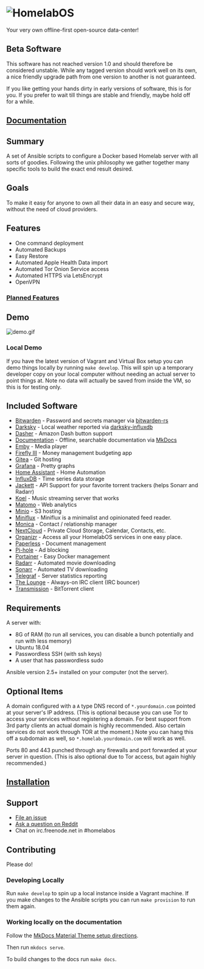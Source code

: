 # ![HomelabOS](https://gitlab.com/NickBusey/HomelabOS/raw/master/logo.png)

Your very own offline-first open-source data-center!

## Beta Software

This software has not reached version 1.0 and should therefore be considered unstable. While any tagged version should work well on its own, a nice friendly upgrade path from one version to another is not guaranteed.

If you like getting your hands dirty in early versions of software, this is for you. If you prefer to wait till things are stable and friendly, maybe hold off for a while.

## [Documentation](https://nickbusey.gitlab.io/HomelabOS/)

## Summary

A set of Ansible scripts to configure a Docker based Homelab server with all sorts of goodies. Following the unix philosophy we gather together many specific tools to build the exact end result desired.

## Goals

To make it easy for anyone to own all their data in an easy and secure way, without the need of cloud providers.

## Features

* One command deployment
* Automated Backups
* Easy Restore
* Automated Apple Health Data import
* Automated Tor Onion Service access
* Automated HTTPS via LetsEncrypt
* OpenVPN

### [Planned Features](https://gitlab.com/NickBusey/HomelabOS/issues?label_name%5B%5D=enhancement)

## Demo

![demo.gif](demo.gif)

### Local Demo

If you have the latest version of Vagrant and Virtual Box setup you can demo things locally by running `make develop`. This will spin up a temporary developer copy on your local computer without needing an actual server to point things at. Note no data will actually be saved from inside the VM, so this is for testing only.

## Included Software

* [Bitwarden](https://bitwarden.com/) - Password and secrets manager via [bitwarden-rs](https://github.com/dani-garcia/bitwarden_rs)
* [Darksky](http://darksky.net/) - Local weather reported via [darksky-influxdb](https://github.com/ErwinSteffens/darksky-influxdb)
* [Dasher](https://github.com/maddox/dasher) - Amazon Dash button support
* [Documentation](https://nickbusey.gitlab.io/HomelabOS/) - Offline, searchable documentation via [MkDocs](https://www.mkdocs.org/)
* [Emby](https://emby.media/) - Media player
* [Firefly III](https://firefly-iii.org/) - Money management budgeting app
* [Gitea](https://gitea.io/en-US/) - Git hosting
* [Grafana](https://grafana.com/) - Pretty graphs
* [Home Assistant](https://www.home-assistant.io/) - Home Automation
* [InfluxDB](https://www.influxdata.com/time-series-platform/influxdb/) - Time series data storage
* [Jackett](https://github.com/Jackett/Jackett) - API Support for your favorite torrent trackers (helps Sonarr and Radarr)
* [Koel](https://koel.phanan.net/) - Music streaming server that works
* [Matomo](https://matomo.org/) - Web analytics
* [Minio](https://minio.io/) - S3 hosting
* [Miniflux](https://miniflux.app/) - Miniflux is a minimalist and opinionated feed reader.
* [Monica](https://www.monicahq.com/) - Contact / relationship manager
* [NextCloud](https://nextcloud.com/) - Private Cloud Storage, Calendar, Contacts, etc.
* [Organizr](https://github.com/causefx/Organizr) - Access all your HomelabOS services in one easy place.
* [Paperless](https://github.com/danielquinn/paperless) - Document management
* [Pi-hole](https://pi-hole.net/) - Ad blocking
* [Portainer](https://www.portainer.io/) - Easy Docker management
* [Radarr](https://radarr.video/) - Automated movie downloading
* [Sonarr](https://sonarr.tv/) - Automated TV downloading
* [Telegraf](https://www.influxdata.com/time-series-platform/telegraf/) - Server statistics reporting
* [The Lounge](https://thelounge.chat/) - Always-on IRC client (IRC bouncer)
* [Transmission](https://transmissionbt.com/) - BitTorrent client

## Requirements

A server with:

* 8G of RAM (to run all services, you can disable a bunch potentially and run with less memory)
* Ubuntu 18.04
* Passwordless SSH (with ssh keys)
* A user that has passwordless sudo

Ansible version 2.5+ installed on your computer (not the server).

## Optional Items

A domain configured with a `A` type DNS record of `*.yourdomain.com` pointed at your server's IP address. (This is optional because you can use Tor to access your services without registering a domain. For best support from 3rd party clients an actual domain is highly recommended. Also certain services do not work through TOR at the moment.) Note you can hang this off a subdomain as well, so `*.homelab.yourdomain.com` will work as well.

Ports 80 and 443 punched through any firewalls and port forwarded at your server in question. (This is also optional due to Tor access, but again highly recommended.)

## [Installation](https://nickbusey.gitlab.io/HomelabOS/setup/installation/)

## Support

* [File an issue](https://gitlab.com/NickBusey/HomelabOS/issues/new?issue%5Bassignee_id%5D=&issue%5Bmilestone_id%5D=)
* [Ask a question on Reddit](https://www.reddit.com/r/HomelabOS/)
* Chat on irc.freenode.net in #homelabos

## Contributing

Please do!

### Developing Locally

Run `make develop` to spin up a local instance inside a Vagrant machine. If you make changes to the Ansible scripts you can run `make provision` to run them again.

### Working locally on the documentation

Follow the [MkDocs Material Theme setup directions](https://squidfunk.github.io/mkdocs-material/getting-started/).

Then run `mkdocs serve`.

To build changes to the docs run `make docs`.